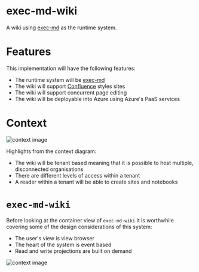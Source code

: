 # exec-md-wiki

A wiki using [exec-md](https://github.com/graeme-lockley/exec-md) as the runtime system.

# Features

This implementation will have the following features:

- The runtime system will be [exec-md](https://github.com/graeme-lockley/exec-md)
- The wiki will support [Confluence](https://en.wikipedia.org/wiki/Confluence_(software)) styles sites
- The wiki will support concurrent page editing
- The wiki will be deployable into Azure using Azure's PaaS services

# Context

![context image](http://www.plantuml.com/plantuml/proxy?cache=no&src=https://raw.githubusercontent.com/graeme-lockley/exec-md-wiki/main/docs/diagrams/context.puml "Content")

Highlights from the context diagram:

- The wiki will be tenant based meaning that it is possible to host multiple, disconnected organisations
- There are different levels of access within a tenant
- A reader within a tenant will be able to create sites and notebooks

# `exec-md-wiki`

Before looking at the container view of `exec-md-wiki` it is worthwhile covering some of the design considerations of this system:

- The user's view is view browser
- The heart of the system is event based
- Read and write projections are built on demand

![context image](http://www.plantuml.com/plantuml/proxy?cache=no&src=https://raw.githubusercontent.com/graeme-lockley/exec-md-wiki/main/docs/diagrams/system-exec-md-wiki.png "System exec-md-wiki")

